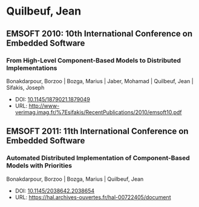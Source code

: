 # Quilbeuf, Jean

## EMSOFT 2010: 10th International Conference on Embedded Software

### From High-Level Component-Based Models to Distributed Implementations
Bonakdarpour, Borzoo | Bozga, Marius | Jaber, Mohamad | Quilbeuf, Jean | Sifakis, Joseph
* DOI: [10.1145/1879021.1879049](https://doi.org/10.1145/1879021.1879049)
* URL: <http://www-verimag.imag.fr/%7Esifakis/RecentPublications/2010/emsoft10.pdf>

## EMSOFT 2011: 11th International Conference on Embedded Software

### Automated Distributed Implementation of Component-Based Models with Priorities
Bonakdarpour, Borzoo | Bozga, Marius | Quilbeuf, Jean
* DOI: [10.1145/2038642.2038654](https://doi.org/10.1145/2038642.2038654)
* URL: <https://hal.archives-ouvertes.fr/hal-00722405/document>

